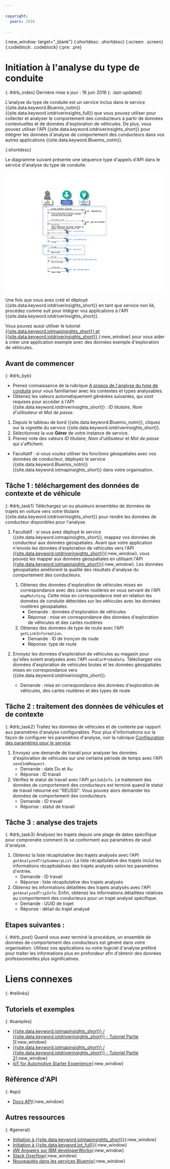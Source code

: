 ```yaml
---

copyright:
  years: 2016

---
```


{:new_window: target="_blank"}
{:shortdesc: .shortdesc}
{:screen: .screen}
{:codeblock: .codeblock}
{:pre: .pre}

# Initiation à l'analyse du type de conduite
{: #drb_index}
Dernière mise à jour : 16 juin 2016
{: .last-updated}

L'analyse du type de conduite est un service inclus dans le service {{site.data.keyword.Bluemix_notm}}  {{site.data.keyword.iotdriverinsights_full}} que vous pouvez utiliser pour collecter et analyser le comportement des conducteurs à partir de données contextuelles et de données d'exploration de véhicules. De plus, vous pouvez utiliser l'API {{site.data.keyword.iotdriverinsights_short}} pour intégrer les données d'analyse de comportement des conducteurs dans vos autres applications {{site.data.keyword.Bluemix_notm}}.

{:shortdesc}

Le diagramme suivant présente une séquence type d'appels d'API dans le service d'analyse du type de conduite.

![Séquence d'analyse type](images/sequence_diagram.png "Séquence d'analyse type")

Une fois que vous avez créé et déployé {{site.data.keyword.iotdriverinsights_short}} en tant que service non lié, procédez comme suit pour intégrer vos applications à l'API {{site.data.keyword.iotdriverinsights_short}}.

Vous pouvez aussi utiliser le tutoriel [{{site.data.keyword.iotmapinsights_short}} et {{site.data.keyword.iotdriverinsights_short}} ](https://github.com/IBM-Bluemix/car-data-management){:new_window} pour vous aider à créer une application exemple avec des données exemple d'exploration de véhicules.


## Avant de commencer
{: #drb_byb}

- Prenez connaissance de la rubrique [A propos de l'analyse du type de conduite](drb_iotdriverinsights_overview.html) pour vous familiariser avec les contextes et types analysables.
- Obtenez les valeurs automatiquement générées suivantes, qui sont requises pour accéder à l'API {{site.data.keyword.iotdriverinsights_short}} : *ID titulaire*, *Nom d'utilisateur* et *Mot de passe*.

1. Depuis le tableau de bord {{site.data.keyword.Bluemix_notm}}, cliquez sur la vignette du service {{site.data.keyword.iotdriverinsights_short}}.
2. Sélectionnez la vue **Gérer** de votre instance de service.
3. Prenez note des valeurs *ID titulaire*, *Nom d'utilisateur* et *Mot de passe* qui s'affichent.

- Facultatif : si vous voulez utiliser les fonctions géospatiales avec vos données de conducteur, déployez le service {{site.data.keyword.Bluemix_notm}} {{site.data.keyword.iotmapinsights_short}} dans votre organisation.

## Tâche 1 : téléchargement des données de contexte et de véhicule
{: #drb_task1}
Téléchargez un ou plusieurs ensembles de données de trajets en voiture vers votre titulaire {{site.data.keyword.iotdriverinsights_short}} pour rendre les données de conducteur disponibles pour l'analyse.

1. Facultatif : si vous avez déployé le service {{site.data.keyword.iotmapinsights_short}}, mappez vos données de conducteur aux données géospatiales. Avant que votre application n'envoie les données d'exploration de véhicules vers l'API [{{site.data.keyword.iotdriverinsights_short}}](http://ibm.biz/IoTDriverBehavior_APIdoc){:new_window}, vous pouvez les mapper aux données géospatiales en utilisant l'API [{{site.data.keyword.iotmapinsights_short}}](http://ibm.biz/IoTContextMapping_APIdoc){:new_window}. Les données géospatiales améliorent la qualité des résultats d'analyse du comportement des conducteurs.

     1. Obtenez des données d'exploration de véhicules mises en correspondance avec des cartes routières en vous servant de l'API `mapMatching`.  Cette mise en correspondance met en relation les données de conduite détectées sur les véhicules avec les données routières géospatiales.
        - Demande : données d'exploration de véhicules
        - Réponse : mise en correspondance des données d'exploration de véhicules et des cartes routières
     2. Obtenez des données de type de route avec l'API `getLinkInformation`.  
        - Demande : ID de tronçon de route
        - Réponse: type de route
2. Envoyez les données d'exploration de véhicules au magasin pour qu'elles soient analysées avec l'API `sendCarProbeData`.
Téléchargez vos données d'exploration de véhicules brutes et les données géospatiales mises en correspondance vers {{site.data.keyword.iotdriverinsights_short}}.
   - Demande : mise en correspondance des données d'exploration de véhicules, des cartes routières et des types de route

## Tâche 2 : traitement des données de véhicules et de contexte  
{: #drb_task2}
Traitez les données de véhicules et de contexte par rapport aux paramètres d'analyse configurables. Pour plus d'informations sur la façon de configurer  les paramètres d'analyse, voir la rubrique [Configuration des paramètres pour le service](drb_iotdriverinsights_admin.html#configureparameters).

1. Envoyez une demande de travail pour analyser les données d'exploration de véhicules sur une certaine période de temps avec l'API `sendJobRequest`.
   - Demande : date Du et Au
   - Réponse : ID travail
2. Vérifiez le statut de travail avec l'API `getJobInfo`.
Le traitement des données de comportement des conducteurs est terminé quand le statut de travail retourné est "REUSSI". Vous pouvez alors demander les données de comportement des conducteurs.
   - Demande : ID travail
   - Réponse : statut de travail

## Tâche 3 : analyse des trajets
{: #drb_task3}
Analysez les trajets depuis une plage de dates spécifique pour comprendre comment ils se conforment aux paramètres de seuil d'analyse.

1. Obtenez la liste récapitulative des trajets analysés avec l'API `getAnalyzedTripSummaryList`.
La liste récapitulative des trajets inclut les informations récapitulatives des trajets analysés selon les paramètres d'entrée.
   - Demande : ID travail
   - Réponse : liste récapitulative des trajets analysés
2. Obtenez les informations détaillées des trajets analysés avec l'API `getAnalyzedTripInfo`.
Enfin, obtenez les informations détaillées relatives au comportement des conducteurs pour un trajet analysé spécifique.
   - Demande : UUID de trajet
   - Réponse : détail du trajet analysé

## Etapes suivantes :
{: #drb_post}
Quand vous avez terminé la procédure, un ensemble de données de comportement des conducteurs est généré dans votre organisation. Utilisez vos applications  ou votre logiciel d'analyse préféré pour traiter les informations plus en profondeur afin d'obtenir des données professionnelles plus significatives.

# Liens connexes
{: #rellinks}

## Tutoriels et exemples
{: #samples}

* [{{site.data.keyword.iotmapinsights_short}} / {{site.data.keyword.iotdriverinsights_short}} - Tutoriel Partie 1](https://github.com/IBM-Bluemix/car-data-management){:new_window}
* [{{site.data.keyword.iotmapinsights_short}} / {{site.data.keyword.iotdriverinsights_short}} - Tutoriel Partie 2](https://github.com/IBM-Bluemix/map-driver-insights){:new_window}
* [IoT for Automotive Starter Experience](https://iot-automotive-starter.mybluemix.net){:new_window}


## Référence d'API
{: #api}

* [Docs API](http://ibm.biz/IoTDriverBehavior_APIdoc){:new_window}

## Autres ressources 
{: #general}

* [Initiation à {{site.data.keyword.iotmapinsights_short}}](../IotMapInsights/index.html){:new_window}
* [Initiation à {{site.data.keyword.iot_full}}](https://www.ng.bluemix.net/docs/services/IoT/index.html){:new_window}
* [dW Answers sur IBM developerWorks](https://developer.ibm.com/answers/topics/iot-driver-behavior){:new_window}
* [Stack Overflow](http://stackoverflow.com/questions/tagged/iot-driver-behavior){:new_window}
* [Nouveautés dans les services Bluemix](http://www.ng.bluemix.net/docs/whatsnew/index.html#services_category){:new_window}
